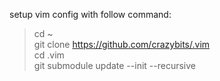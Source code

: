 setup vim config with follow command:
>cd ~  
>git clone https://github.com/crazybits/.vim  
>cd .vim  
>git submodule update --init --recursive  

